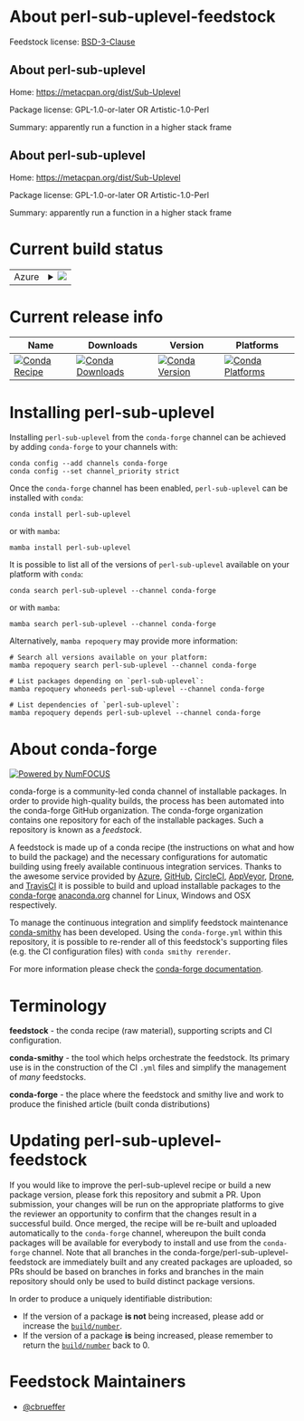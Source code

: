 About perl-sub-uplevel-feedstock
================================

Feedstock license: [BSD-3-Clause](https://github.com/conda-forge/perl-sub-uplevel-feedstock/blob/main/LICENSE.txt)


About perl-sub-uplevel
----------------------

Home: https://metacpan.org/dist/Sub-Uplevel

Package license: GPL-1.0-or-later OR Artistic-1.0-Perl

Summary: apparently run a function in a higher stack frame

About perl-sub-uplevel
----------------------

Home: https://metacpan.org/dist/Sub-Uplevel

Package license: GPL-1.0-or-later OR Artistic-1.0-Perl

Summary: apparently run a function in a higher stack frame

Current build status
====================


<table>
    
  <tr>
    <td>Azure</td>
    <td>
      <details>
        <summary>
          <a href="https://dev.azure.com/conda-forge/feedstock-builds/_build/latest?definitionId=17012&branchName=main">
            <img src="https://dev.azure.com/conda-forge/feedstock-builds/_apis/build/status/perl-sub-uplevel-feedstock?branchName=main">
          </a>
        </summary>
        <table>
          <thead><tr><th>Variant</th><th>Status</th></tr></thead>
          <tbody><tr>
              <td>linux_64</td>
              <td>
                <a href="https://dev.azure.com/conda-forge/feedstock-builds/_build/latest?definitionId=17012&branchName=main">
                  <img src="https://dev.azure.com/conda-forge/feedstock-builds/_apis/build/status/perl-sub-uplevel-feedstock?branchName=main&jobName=linux&configuration=linux%20linux_64_" alt="variant">
                </a>
              </td>
            </tr><tr>
              <td>osx_64</td>
              <td>
                <a href="https://dev.azure.com/conda-forge/feedstock-builds/_build/latest?definitionId=17012&branchName=main">
                  <img src="https://dev.azure.com/conda-forge/feedstock-builds/_apis/build/status/perl-sub-uplevel-feedstock?branchName=main&jobName=osx&configuration=osx%20osx_64_" alt="variant">
                </a>
              </td>
            </tr>
          </tbody>
        </table>
      </details>
    </td>
  </tr>
</table>

Current release info
====================

| Name | Downloads | Version | Platforms |
| --- | --- | --- | --- |
| [![Conda Recipe](https://img.shields.io/badge/recipe-perl--sub--uplevel-green.svg)](https://anaconda.org/conda-forge/perl-sub-uplevel) | [![Conda Downloads](https://img.shields.io/conda/dn/conda-forge/perl-sub-uplevel.svg)](https://anaconda.org/conda-forge/perl-sub-uplevel) | [![Conda Version](https://img.shields.io/conda/vn/conda-forge/perl-sub-uplevel.svg)](https://anaconda.org/conda-forge/perl-sub-uplevel) | [![Conda Platforms](https://img.shields.io/conda/pn/conda-forge/perl-sub-uplevel.svg)](https://anaconda.org/conda-forge/perl-sub-uplevel) |

Installing perl-sub-uplevel
===========================

Installing `perl-sub-uplevel` from the `conda-forge` channel can be achieved by adding `conda-forge` to your channels with:

```
conda config --add channels conda-forge
conda config --set channel_priority strict
```

Once the `conda-forge` channel has been enabled, `perl-sub-uplevel` can be installed with `conda`:

```
conda install perl-sub-uplevel
```

or with `mamba`:

```
mamba install perl-sub-uplevel
```

It is possible to list all of the versions of `perl-sub-uplevel` available on your platform with `conda`:

```
conda search perl-sub-uplevel --channel conda-forge
```

or with `mamba`:

```
mamba search perl-sub-uplevel --channel conda-forge
```

Alternatively, `mamba repoquery` may provide more information:

```
# Search all versions available on your platform:
mamba repoquery search perl-sub-uplevel --channel conda-forge

# List packages depending on `perl-sub-uplevel`:
mamba repoquery whoneeds perl-sub-uplevel --channel conda-forge

# List dependencies of `perl-sub-uplevel`:
mamba repoquery depends perl-sub-uplevel --channel conda-forge
```


About conda-forge
=================

[![Powered by
NumFOCUS](https://img.shields.io/badge/powered%20by-NumFOCUS-orange.svg?style=flat&colorA=E1523D&colorB=007D8A)](https://numfocus.org)

conda-forge is a community-led conda channel of installable packages.
In order to provide high-quality builds, the process has been automated into the
conda-forge GitHub organization. The conda-forge organization contains one repository
for each of the installable packages. Such a repository is known as a *feedstock*.

A feedstock is made up of a conda recipe (the instructions on what and how to build
the package) and the necessary configurations for automatic building using freely
available continuous integration services. Thanks to the awesome service provided by
[Azure](https://azure.microsoft.com/en-us/services/devops/), [GitHub](https://github.com/),
[CircleCI](https://circleci.com/), [AppVeyor](https://www.appveyor.com/),
[Drone](https://cloud.drone.io/welcome), and [TravisCI](https://travis-ci.com/)
it is possible to build and upload installable packages to the
[conda-forge](https://anaconda.org/conda-forge) [anaconda.org](https://anaconda.org/)
channel for Linux, Windows and OSX respectively.

To manage the continuous integration and simplify feedstock maintenance
[conda-smithy](https://github.com/conda-forge/conda-smithy) has been developed.
Using the ``conda-forge.yml`` within this repository, it is possible to re-render all of
this feedstock's supporting files (e.g. the CI configuration files) with ``conda smithy rerender``.

For more information please check the [conda-forge documentation](https://conda-forge.org/docs/).

Terminology
===========

**feedstock** - the conda recipe (raw material), supporting scripts and CI configuration.

**conda-smithy** - the tool which helps orchestrate the feedstock.
                   Its primary use is in the construction of the CI ``.yml`` files
                   and simplify the management of *many* feedstocks.

**conda-forge** - the place where the feedstock and smithy live and work to
                  produce the finished article (built conda distributions)


Updating perl-sub-uplevel-feedstock
===================================

If you would like to improve the perl-sub-uplevel recipe or build a new
package version, please fork this repository and submit a PR. Upon submission,
your changes will be run on the appropriate platforms to give the reviewer an
opportunity to confirm that the changes result in a successful build. Once
merged, the recipe will be re-built and uploaded automatically to the
`conda-forge` channel, whereupon the built conda packages will be available for
everybody to install and use from the `conda-forge` channel.
Note that all branches in the conda-forge/perl-sub-uplevel-feedstock are
immediately built and any created packages are uploaded, so PRs should be based
on branches in forks and branches in the main repository should only be used to
build distinct package versions.

In order to produce a uniquely identifiable distribution:
 * If the version of a package **is not** being increased, please add or increase
   the [``build/number``](https://docs.conda.io/projects/conda-build/en/latest/resources/define-metadata.html#build-number-and-string).
 * If the version of a package **is** being increased, please remember to return
   the [``build/number``](https://docs.conda.io/projects/conda-build/en/latest/resources/define-metadata.html#build-number-and-string)
   back to 0.

Feedstock Maintainers
=====================

* [@cbrueffer](https://github.com/cbrueffer/)

